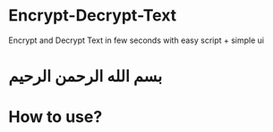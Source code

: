 # Encrypt-Decrypt-Text
Encrypt and Decrypt Text in few seconds with easy script + simple ui
# بسم الله الرحمن الرحيم


# How to use?
